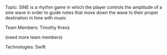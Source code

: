 Topic:  SINE is a rhythm game in which the player controls the amplitude of a sine wave in order to guide notes that move down
            the wave to their proper destination in time with music

Team Members: Timothy Krenz

(need more team members)

Technologies: Swift 
  
